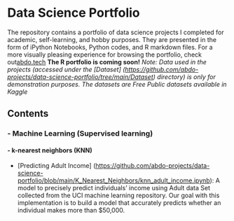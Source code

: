 # Data Science Portfolio

The repository contains a portfolio of data science projects I completed for academic, self-learning, and hobby purposes. They are presented in the form of iPython Notebooks, Python codes, and R markdown files.
For a more visually pleasing experience for browsing the portfolio, check out[abdo.tech](https://abdo.tech)
**The R portfolio is coming soon!**
*Note: Data used in the projects (accessed under the [Dataset] (https://github.com/abdo-projects/data-science-portfolio/tree/main/Dataset) directory) is only for demonstration purposes. The datasets are Free Public datasets available in Kaggle*
## Contents
### - Machine Learning (Supervised learning)
#### - k-nearest neighbors (KNN)
-	[Predicting Adult Income] (https://github.com/abdo-projects/data-science-portfolio/blob/main/K_Nearest_Neighbors/knn_adult_income.ipynb): A model to precisely predict individuals’ income using Adult data Set collected from the UCI machine learning repository. Our goal with this implementation is to build a model that accurately predicts whether an individual makes more than $50,000.
